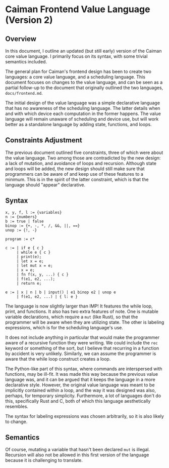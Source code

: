 # Caiman Frontend Value Language (Version 2)

## Overview

In this document, I outline an updated (but still early) version of the 
Caiman core value language. I primarily focus on its syntax, with some 
trivial semantics included.

The general plan for Caiman's frontend design has been to create two 
languages: a core value language, and a scheduling language. 
This document focuses on changes to the value language, and can be seen 
as a partial follow-up to the document that originally outlined 
the two languages, `docs/frontend.md`. 

The initial design of the value language was a simple declarative language
that has no awareness of the scheduling language. The latter details when and 
with which device each computation in the former happens. The value language
will remain unaware of scheduling and device use, but will work better as a
standalone language by adding state, functions, and loops. 

## Constraints Adjustment

The previous document outlined five constraints, three of which were about
the value language. Two among those are contradicted by the new design:
a lack of mutation, and avoidance of loops and recursion. Although 
state and loops will be added, the new design should still make sure that 
programmers can be aware of and keep use of these features to a minimum.
This is in the spirit of the latter constraint, which is that the 
language should "appear" declarative. 

## Syntax

```
x, y, f, l := {variables}
n := {numbers}
b := true | false
binop := {+, -, *, /, &&, ||, ==}
unop := {!, -}

program := c*

c := | if e { c } 
     | while e { c }
     | print(e);
     | let x = e;
     | let mut x = e;
     | x = e;
     | fn f(x, y, ...) { c }
     | f(e1, e2, ...);
     | return e;

e := | x | n | b | input() | e1 binop e2 | unop e 
     | f(e1, e2, ...) | { l: e }
```

The language is now slightly larger than IMP! It features the while loop,
print, and functions. It also has two extra features of note. One is mutable
variable declarations, which require a `mut` (like Rust), so that the 
programmer will be aware when they are utilizing state. The other is 
labeling expressions, which is for the scheduling language's use.

It does not include anything in particular that would make the programmer 
aware of a recursive function they were writing. We could include 
the `rec` keyword or something of the sort, but I believe that 
recurring in a function by accident is very unlikely. Similarly, 
we can assume the programmer is aware that the while loop construct 
creates a loop.

The Python-like part of this syntax, where commands are interspersed 
with functions, may be ill-fit. It was made this way because the
previous value language was, and it can be argued that it keeps the 
language in a more declarative style. However, the original value
language was meant to be implicitly contained within a loop, and the way it 
was designed was also, perhaps, for temporary simplicity. Furthermore, a lot 
of languages don't do this, specifically Rust and C, both of which this 
language aesthetically resembles. 

The syntax for labeling expressions was chosen arbitrarily, so it is also 
likely to change.

## Semantics

Of course, mutating a variable that hasn't been declared `mut` is illegal.
Recursion will also not be allowed in this first version of the
language because it is challenging to translate.


